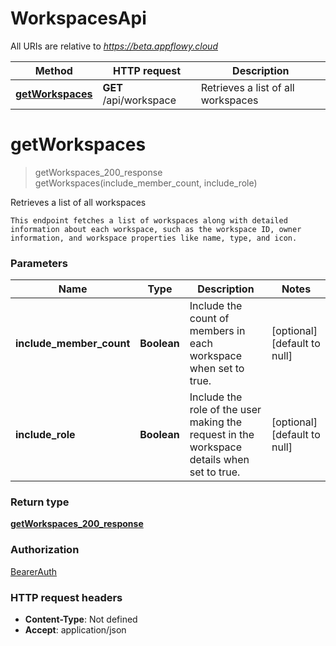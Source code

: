 # WorkspacesApi

All URIs are relative to *https://beta.appflowy.cloud*

| Method | HTTP request | Description |
|------------- | ------------- | -------------|
| [**getWorkspaces**](WorkspacesApi.md#getWorkspaces) | **GET** /api/workspace | Retrieves a list of all workspaces |


<a name="getWorkspaces"></a>
# **getWorkspaces**
> getWorkspaces_200_response getWorkspaces(include\_member\_count, include\_role)

Retrieves a list of all workspaces

    This endpoint fetches a list of workspaces along with detailed information about each workspace, such as the workspace ID, owner information, and workspace properties like name, type, and icon. 

### Parameters

|Name | Type | Description  | Notes |
|------------- | ------------- | ------------- | -------------|
| **include\_member\_count** | **Boolean**| Include the count of members in each workspace when set to true. | [optional] [default to null] |
| **include\_role** | **Boolean**| Include the role of the user making the request in the workspace details when set to true. | [optional] [default to null] |

### Return type

[**getWorkspaces_200_response**](../Models/getWorkspaces_200_response.md)

### Authorization

[BearerAuth](../README.md#BearerAuth)

### HTTP request headers

- **Content-Type**: Not defined
- **Accept**: application/json

